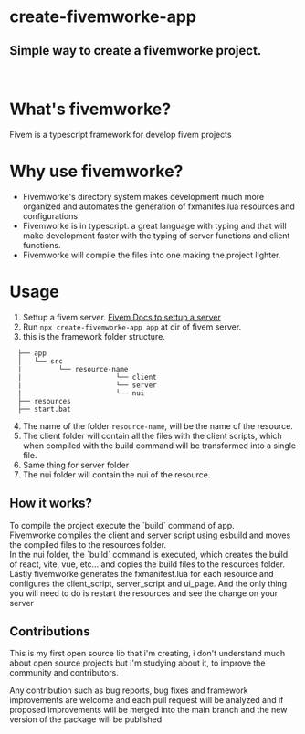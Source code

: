 # create-fivemworke-app

## Simple way to create a fivemworke project.

<br />

# What's fivemworke?

Fivem is a typescript framework for develop fivem projects

# Why use fivemworke?

- Fivemworke's directory system makes development much more organized and automates the generation of fxmanifes.lua resources and configurations
- Fivemworke is in typescript. a great language with typing and that will make development faster with the typing of server functions and client functions.
- Fivemworke will compile the files into one making the project lighter.

# Usage

1. Settup a fivem server. <a href="https://docs.fivem.net/docs/server-manual/setting-up-a-server-vanilla/">Fivem Docs to settup a server</a>
2. Run `npx create-fivemworke-app app` at dir of fivem server.
3. this is the framework folder structure.

```.
  ├── app
  │   └── src
  |         └── resource-name
  |                       └── client
  |                       └── server
  |                       └── nui
  ├── resources
  ├── start.bat
```

4. The name of the folder `resource-name`, will be the name of the resource.
5. The client folder will contain all the files with the client scripts, which when compiled with the build command will be transformed into a single file.
6. Same thing for server folder
7. The nui folder will contain the nui of the resource.

## How it works?

<p>To compile the project execute the `build` command of app.<br />
Fivemworke compiles the client and server script using esbuild and moves the compiled files to the resources folder.<br />
In the nui folder, the `build` command is executed, which creates the build of react, vite, vue, etc... and copies the build files to the resources folder.<br />
Lastly fivemworke generates the fxmanifest.lua for each resource and configures the client_script, server_script and ui_page.
And the only thing you will need to do is restart the resources and see the change on your server
</p>

## Contributions

This is my first open source lib that i'm creating, i don't understand much about open source projects but i'm studying about it, to improve the community and contributors.

Any contribution such as bug reports, bug fixes and framework improvements are welcome and each pull request will be analyzed and if proposed improvements will be merged into the main branch and the new version of the package will be published
